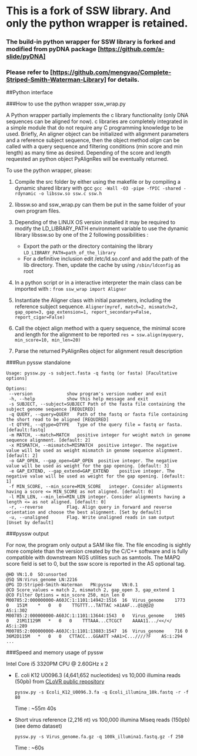 # This is a fork of SSW library. And only the python wrapper is retained. 
### The build-in python wrapper for SSW library is forked and modified from pyDNA package [https://github.com/a-slide/pyDNA]
### Please refer to [https://github.com/mengyao/Complete-Striped-Smith-Waterman-Library] for details.


##Python interface

###How to use the python wrapper ssw_wrap.py

A Python wrapper partially implements the c library functionality (only DNA sequences can be aligned for now). c libraries are completely integrated in a simple module that do not require any C programming knowledge to be used.
Briefly, An aligner object can be initialized with alignment parameters and a reference subject sequence, then the object method *align* can be called with a query sequence and filtering conditions (min score and min length) as many time as desired.
Depending of the score and length requested an python object PyAlignRes will be eventually returned.

To use the python wrapper, please:

1. Compile the src folder by either using the makefile or by compiling a dynamic shared library with gcc ```gcc -Wall -O3 -pipe -fPIC -shared -rdynamic -o libssw.so ssw.c ssw.h```
2. libssw.so and ssw_wrap.py can them be put in the same folder of your own program files.
3. Depending of the LINUX OS version installed it may be required to modify the LD_LIBRARY_PATH environment variable to use the dynamic library libssw.so by one of the 2 following possibilities :

    * Export the path or the directory containing the library ```LD_LIBRARY_PATH=path_of_the_library```
    * For a definitive inclusion edit /etc/ld.so.conf and add the path of the lib directory. Then, update the cache by using ```/sbin/ldconfig``` as root
4. In a python script or in a interactive interpreter the main class can be imported with : ```from ssw_wrap import Aligner```
5. Instantiate the Aligner class with initial parameters, including the reference subject sequence. ```Aligner(myref, match=2, mismatch=2, gap_open=3, gap_extension=1, report_secondary=False, report_cigar=False)```
6. Call the object align method with a query sequence, the minimal score and length for the alignment to be reported ```res = ssw.align(myquery, min_score=10, min_len=20)```
7. Parse the returned PyAlignRes object for alignment result description 

###Run pyssw standalone 
```
Usage: pyssw.py -s subject.fasta -q fastq (or fasta) [Facultative options]

Options:
 --version             show program's version number and exit
 -h, --help            show this help message and exit
 -s SUBJECT, --subject=SUBJECT Path of the fasta file containing the subject genome sequence [REQUIRED]
 -q QUERY, --query=QUERY   Path of the fastq or fasta file containing the short read to be aligned [REQUIRED]
 -t QTYPE, --qtype=QTYPE   Type of the query file = fastq or fasta. [default:fastq]
 -m MATCH, --match=MATCH   positive integer for weight match in genome sequence alignment. [default: 2]
 -x MISMATCH, --mismatch=MISMATCH  positive integer. The negative value will be used as weight mismatch in genome sequence alignment.[default: 2]
 -o GAP_OPEN, --gap_open=GAP_OPEN  positive integer. The negative value will be used as weight for the gap opening. [default: 3]
 -e GAP_EXTEND, --gap_extend=GAP_EXTEND    positive integer. The negative value will be used as weight for the gap opening. [default: 1]
 -f MIN_SCORE, --min_score=MIN_SCORE   integer. Consider alignments having a score <= MIN_SCORE as not aligned. [default: 0]
 -l MIN_LEN, --min_len=MIN_LEN integer. Consider alignments having a length <= as not aligned. [default: 0]
 -r, --reverse         Flag. Align query in forward and reverse orientation and choose the best alignment. [Set by default]
 -u, --unaligned       Flag. Write unaligned reads in sam output [Unset by default]
```

###pyssw output

For now, the program only output a SAM like file. The file encoding is sightly more complete than the version created by the C/C++ software and is fully compatible with downstream NGS utilities such as samtools. The MAPQ score field is set to 0, but the ssw score is reported in the AS optional tag. 

```
@HD	VN:1.0	SO:unsorted
@SQ	SN:Virus_genome	LN:2216
@PG	ID:Striped-Smith-Waterman	PN:pyssw	VN:0.1
@CO	Score_values = match 2, mismatch 2, gap_open 3, gap_extend 1
@CO	Filter Options = min_score 250, min_len 0
M00785:2:000000000-A60JC:1:1101:14942:1516	16	Virus_genome	1773	0	151M	*	0	0    TTGTTT...TATTAC >A1AAF...@1@@2@	    AS:i:302
M00785:2:000000000-A60JC:1:1101:13644:1543	0	Virus_genome	1985	0	21M1I129M	*	0	0    TTTAAA...CTCGCT	AAAA11.../<</</     AS:i:289
M00785:2:000000000-A60JC:1:1101:13883:1547	16	Virus_genome	716	0	36M2D115M	*	0	0	CTTACC...GGAATT	>AA1>C...////?F    AS:i:294
...
```
###Speed and memory usage of pyssw

Intel Core i5 3320PM CPU @ 2.60GHz x 2

* E. coli K12 U0096.3 (4,641,652 nucleotides) vs 10,000 illumina reads (50pb) from [CLoVR public repository](http://data.clovr.org/d/17/e-coli-illumina-inputs)

    ```pyssw.py -s Ecoli_K12_U0096.3.fa -q Ecoli_illumina_10k.fastq -r -f 80```

    Time : ~55m 40s

* Short virus reference (2,216 nt) vs 100,000 illumina Miseq reads (150pb) (see demo dataset)

    ```pyssw.py -s Virus_genome.fa.gz -q 100k_illumina1.fastq.gz -f 250```

    Time : ~60s

